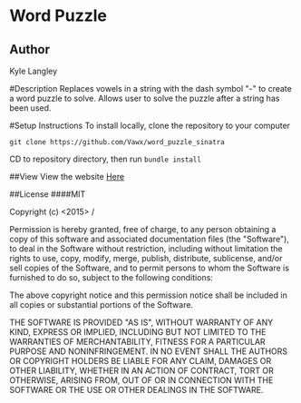 # Word Puzzle

## Author
Kyle Langley

#Description
Replaces vowels in a string with the dash symbol "-" to create a word puzzle to solve. Allows user to solve the puzzle after a string has been used.

#Setup Instructions
To install locally, clone the repository to your computer

`git clone https://github.com/Vawx/word_puzzle_sinatra`

CD to repository directory, then run `bundle install`

##View
View the website [Here](https://secure-waters-7640.herokuapp.com/)

##License
####MIT

Copyright (c) <2015> <Kyle Langley>/<Epicodus>

Permission is hereby granted, free of charge, to any person obtaining a copy of this software and associated documentation files (the "Software"), to deal in the Software without restriction, including without limitation the rights to use, copy, modify, merge, publish, distribute, sublicense, and/or sell copies of the Software, and to permit persons to whom the Software is furnished to do so, subject to the following conditions:

The above copyright notice and this permission notice shall be included in all copies or substantial portions of the Software.

THE SOFTWARE IS PROVIDED "AS IS", WITHOUT WARRANTY OF ANY KIND, EXPRESS OR IMPLIED, INCLUDING BUT NOT LIMITED TO THE WARRANTIES OF MERCHANTABILITY, FITNESS FOR A PARTICULAR PURPOSE AND NONINFRINGEMENT. IN NO EVENT SHALL THE AUTHORS OR COPYRIGHT HOLDERS BE LIABLE FOR ANY CLAIM, DAMAGES OR OTHER LIABILITY, WHETHER IN AN ACTION OF CONTRACT, TORT OR OTHERWISE, ARISING FROM, OUT OF OR IN CONNECTION WITH THE SOFTWARE OR THE USE OR OTHER DEALINGS IN THE SOFTWARE.
